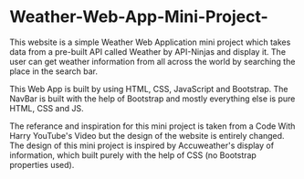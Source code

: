 # Weather-Web-App-Mini-Project-
This website is a simple Weather Web Application mini project which takes data from a pre-built API called Weather by API-Ninjas and display it. The user can get weather information from all across the world by searching the place in the search bar.

This Web App is built by using HTML, CSS, JavaScript and Bootstrap. The NavBar is built with the help of Bootstrap and mostly everything else is pure HTML, CSS and JS.

The referance and inspiration for this mini project is taken from a Code With Harry YouTube's Video but the design of the website is entirely changed. The design of this mini project is inspired by Accuweather's display of information, which built purely with the help of CSS (no Bootstrap properties used).
